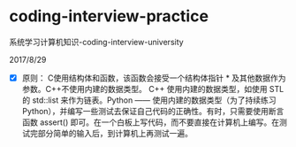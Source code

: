 # coding-interview-practice
系统学习计算机知识-coding-interview-university

2017/8/29

- [x]  原则： C使用结构体和函数，该函数会接受一个结构体指针 * 及其他数据作为参数。C++不使用内建的数据类型。 C++ 使用内建的数据类型，如使用 STL 的 std::list 来作为链表。Python ——  使用内建的数据类型（为了持续练习 Python），并编写一些测试去保证自己代码的正确性。有时，只需要使用断言函数 assert() 即可。在一个白板上写代码，而不要直接在计算机上编写。在测试完部分简单的输入后，到计算机上再测试一遍。


